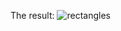 The result:
![rectangles](https://github.com/jahanalem/RectanglesCalculator/assets/3236721/af5ef926-8e91-4def-8646-0b31e21a9dac)
